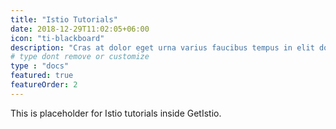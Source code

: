 ```yaml
---
title: "Istio Tutorials"
date: 2018-12-29T11:02:05+06:00
icon: "ti-blackboard"
description: "Cras at dolor eget urna varius faucibus tempus in elit dolor sit amet."
# type dont remove or customize
type : "docs"
featured: true
featureOrder: 2
---
```


This is placeholder for Istio tutorials inside GetIstio.
